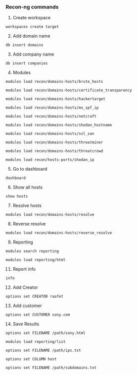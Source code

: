 ### Recon-ng commands

1. Create workspace
~~~ ~~~
workspaces create target
~~~

2. Add domain name
~~~ ~~~
db insert domains
~~~
3. Add company name
~~~ ~~~
db insert companies
~~~
4. Modules 
~~~ ~~~
modules load recon/domains-hosts/brute_hosts
~~~
~~~ ~~~
modules load recon/domains-hosts/certificate_transparency
~~~
~~~ ~~~
modules load recon/domains-hosts/hackertarget
~~~
~~~ ~~~
modules load recon/domains-hosts/mx_spf_ip
~~~
~~~ ~~~
modules load recon/domains-hosts/netcraft
~~~
~~~ ~~~
modules load recon/domains-hosts/shodan_hostname
~~~
~~~ ~~~
modules load recon/domains-hosts/ssl_san
~~~
~~~ ~~~
modules load recon/domains-hosts/threatminer
~~~
~~~ ~~~
modules load recon/domains-hosts/threatcrowd
~~~
~~~ ~~~
modules load recon/hosts-ports/shodan_ip
~~~
5. Go to dashboard 
~~~ ~~~
dashboard
~~~
6. Show all hosts
~~~ ~~~
show hosts
~~~
7. Resolve hosts
~~~ ~~~
modules load recon/domains-hosts/resolve
~~~
8. Reverse resolve
~~~ ~~~
modules load recon/domains-hosts/reverse_resolve
~~~

9. Reporting
~~~ ~~~
modules search reporting
~~~
~~~ ~~~
modules load reporting/html
~~~

11. Report info
~~~ ~~~
info
~~~
12. Add Creator
~~~ ~~~
options set CREATOR raafet
~~~

13. Add customer
~~~ ~~~
options set CUSTOMER sony.com
~~~

14. Save Results
~~~ ~~~
options set FILENAME /path/sony.html
~~~
~~~ ~~~
modules load reporting/list
~~~
~~~ ~~~
options set FILENAME /path/ips.txt
~~~
~~~ ~~~
options set COLUMN host
~~~
~~~ ~~~
options set FILENAME /path/subdomains.txt
~~~
